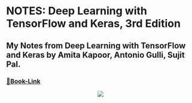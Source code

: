 # NOTES: Deep Learning with TensorFlow and Keras, 3rd Edition

## My Notes from Deep Learning with TensorFlow and Keras by Amita Kapoor, Antonio Gulli, Sujit Pal. 

### <a href="https://amzn.eu/d/bmsYYTq">🔗Book-Link</a>

<p align="center">
  <img src="https://github.com/PacktPublishing/Deep-Learning-with-TensorFlow-and-Keras-3rd-edition/blob/main/Cover.png" />
</p>




